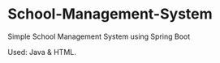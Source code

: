 # School-Management-System
Simple School Management System using Spring Boot

Used:
  Java & HTML.
  
